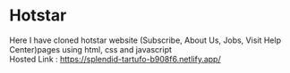 # Hotstar
Here I have cloned hotstar website (Subscribe, About Us, Jobs, Visit Help Center)pages using html, css and javascript <br> 
Hosted Link : https://splendid-tartufo-b908f6.netlify.app/
